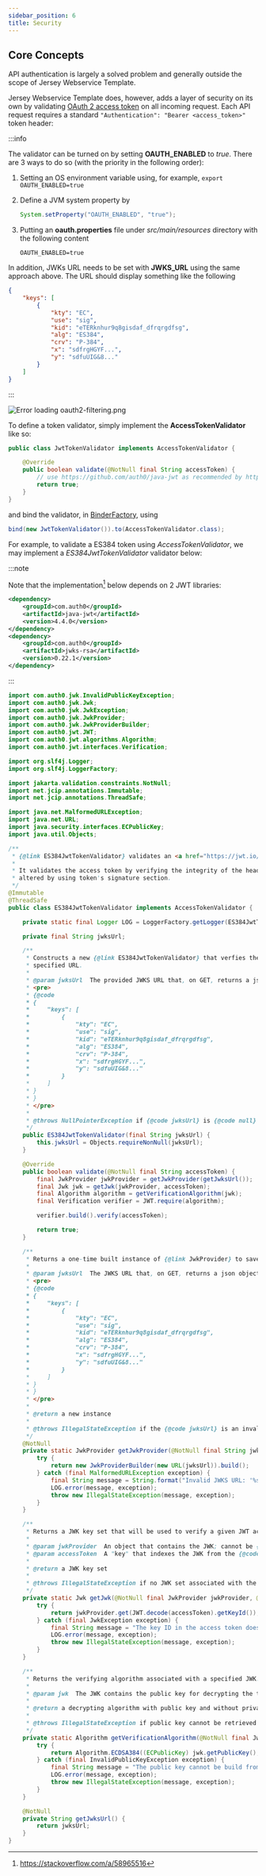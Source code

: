 ```yaml
---
sidebar_position: 6
title: Security
---
```


[//]: # (Copyright Jiaqi Liu)

[//]: # (Licensed under the Apache License, Version 2.0 &#40;the "License"&#41;;)
[//]: # (you may not use this file except in compliance with the License.)
[//]: # (You may obtain a copy of the License at)

[//]: # (    http://www.apache.org/licenses/LICENSE-2.0)

[//]: # (Unless required by applicable law or agreed to in writing, software)
[//]: # (distributed under the License is distributed on an "AS IS" BASIS,)
[//]: # (WITHOUT WARRANTIES OR CONDITIONS OF ANY KIND, either express or implied.)
[//]: # (See the License for the specific language governing permissions and)
[//]: # (limitations under the License.)

Core Concepts
-------------

API authentication is largely a solved problem and generally outside the scope of Jersey Webservice Template.

Jersey Webservice Template does, however, adds a layer of security on its own by validating [OAuth 2 access token] on
all incoming request. Each API request requires a standard `"Authentication": "Bearer <access_token>"` token header:

:::info

The validator can be turned on by setting **OAUTH_ENABLED** to _true_. There are 3 ways to do so (with the priority in
the following order):

1. Setting an OS environment variable using, for example, `export OAUTH_ENABLED=true`
2. Define a JVM system property by

   ```java
   System.setProperty("OAUTH_ENABLED", "true");
   ```

3. Putting an **oauth.properties** file under _src/main/resources_ directory with the following content

   ```properties
   OAUTH_ENABLED=true
   ```

In addition, JWKs URL needs to be set with **JWKS_URL** using the same approach above. The URL should display something
like the following

```json
{
    "keys": [
        {
            "kty": "EC",
            "use": "sig",
            "kid": "eTERknhur9q8gisdaf_dfrqrgdfsg",
            "alg": "ES384",
            "crv": "P-384",
            "x": "sdfrgHGYF...",
            "y": "sdfuUIG&8..."
        }
    ]
}
```

:::

![Error loading oauth2-filtering.png](./img/oauth2-filtering.png)

To define a token validator, simply implement the **AccessTokenValidator** like so:

```java
public class JwtTokenValidator implements AccessTokenValidator {

    @Override
    public boolean validate(@NotNull final String accessToken) {
        // use https://github.com/auth0/java-jwt as recommended by https://jwt.io/
        return true;
    }
}
```

and bind the validator, in [BinderFactory], using

```java
bind(new JwtTokenValidator()).to(AccessTokenValidator.class);
```

For example, to validate a ES384 token using _AccessTokenValidator_, we may implement a _ES384JwtTokenValidator_
validator below:

:::note

Note that the implementation[^1] below depends on 2 JWT libraries:

```xml
<dependency>
    <groupId>com.auth0</groupId>
    <artifactId>java-jwt</artifactId>
    <version>4.4.0</version>
</dependency>
<dependency>
    <groupId>com.auth0</groupId>
    <artifactId>jwks-rsa</artifactId>
    <version>0.22.1</version>
</dependency>
```

:::

```java
import com.auth0.jwk.InvalidPublicKeyException;
import com.auth0.jwk.Jwk;
import com.auth0.jwk.JwkException;
import com.auth0.jwk.JwkProvider;
import com.auth0.jwk.JwkProviderBuilder;
import com.auth0.jwt.JWT;
import com.auth0.jwt.algorithms.Algorithm;
import com.auth0.jwt.interfaces.Verification;

import org.slf4j.Logger;
import org.slf4j.LoggerFactory;

import jakarta.validation.constraints.NotNull;
import net.jcip.annotations.Immutable;
import net.jcip.annotations.ThreadSafe;

import java.net.MalformedURLException;
import java.net.URL;
import java.security.interfaces.ECPublicKey;
import java.util.Objects;

/**
 * {@link ES384JwtTokenValidator} validates an <a href="https://jwt.io/">JWT</a> token in ES384 JWS form.
 *
 * It validates the access token by verifying the integrity of the header and payload to ensure that they have not been
 * altered by using token's signature section.
 */
@Immutable
@ThreadSafe
public class ES384JwtTokenValidator implements AccessTokenValidator {

    private static final Logger LOG = LoggerFactory.getLogger(ES384JwtTokenValidator.class);

    private final String jwksUrl;

    /**
     * Constructs a new {@link ES384JwtTokenValidator} that verfies the signed JWT token with the JWK keys stored at a
     * specified URL.
     *
     * @param jwksUrl  The provided JWKS URL that, on GET, returns a json object such as
     * <pre>
     * {@code
     * {
     *     "keys": [
     *         {
     *             "kty": "EC",
     *             "use": "sig",
     *             "kid": "eTERknhur9q8gisdaf_dfrqrgdfsg",
     *             "alg": "ES384",
     *             "crv": "P-384",
     *             "x": "sdfrgHGYF...",
     *             "y": "sdfuUIG&8..."
     *         }
     *     ]
     * }
     * }
     * </pre>
     *
     * @throws NullPointerException if {@code jwksUrl} is {@code null}
     */
    public ES384JwtTokenValidator(final String jwksUrl) {
        this.jwksUrl = Objects.requireNonNull(jwksUrl);
    }

    @Override
    public boolean validate(@NotNull final String accessToken) {
        final JwkProvider jwkProvider = getJwkProvider(getJwksUrl());
        final Jwk jwk = getJwk(jwkProvider, accessToken);
        final Algorithm algorithm = getVerificationAlgorithm(jwk);
        final Verification verifier = JWT.require(algorithm);

        verifier.build().verify(accessToken);

        return true;
    }

    /**
     * Returns a one-time built instance of {@link JwkProvider} to save performance.
     *
     * @param jwksUrl  The JWKS URL that, on GET, returns a json object such as
     * <pre>
     * {@code
     * {
     *     "keys": [
     *         {
     *             "kty": "EC",
     *             "use": "sig",
     *             "kid": "eTERknhur9q8gisdaf_dfrqrgdfsg",
     *             "alg": "ES384",
     *             "crv": "P-384",
     *             "x": "sdfrgHGYF...",
     *             "y": "sdfuUIG&8..."
     *         }
     *     ]
     * }
     * }
     * </pre>
     *
     * @return a new instance
     *
     * @throws IllegalStateException if the {@code jwksUrl} is an invalid URL
     */
    @NotNull
    private static JwkProvider getJwkProvider(@NotNull final String jwksUrl) {
        try {
            return new JwkProviderBuilder(new URL(jwksUrl)).build();
        } catch (final MalformedURLException exception) {
            final String message = String.format("Invalid JWKS URL: '%s'", jwksUrl);
            LOG.error(message, exception);
            throw new IllegalStateException(message, exception);
        }
    }

    /**
     * Returns a JWK key set that will be used to verify a given JWT access token.
     *
     * @param jwkProvider  An object that contains the JWK; cannot be {@code null}
     * @param accessToken  A "key" that indexes the JWK from the {@code jwkProvider}; cannot be {@code null}
     *
     * @return a JWK key set
     *
     * @throws IllegalStateException if no JWK set associated with the provided token is found from {@code jwkProvider}
     */
    private static Jwk getJwk(@NotNull final JwkProvider jwkProvider, @NotNull final String accessToken) {
        try {
            return jwkProvider.get(JWT.decode(accessToken).getKeyId());
        } catch (final JwkException exception) {
            final String message = "The key ID in the access token does not match any JWK";
            LOG.error(message, exception);
            throw new IllegalStateException(message, exception);
        }
    }

    /**
     * Returns the verifying algorithm associated with a specified JWK.
     *
     * @param jwk  The JWK contains the public key for decrypting the token signature, cannot be {@code null}
     *
     * @return a decrypting algorithm with public key and without private key enclosed
     *
     * @throws IllegalStateException if public key cannot be retrieved from the JWK
     */
    private static Algorithm getVerificationAlgorithm(@NotNull final Jwk jwk) {
        try {
            return Algorithm.ECDSA384((ECPublicKey) jwk.getPublicKey(), null);
        } catch (final InvalidPublicKeyException exception) {
            final String message = "The public key cannot be build from JWK";
            LOG.error(message, exception);
            throw new IllegalStateException(message, exception);
        }
    }

    @NotNull
    private String getJwksUrl() {
        return jwksUrl;
    }
}
```

[^1]: https://stackoverflow.com/a/58965516

[BinderFactory]: https://github.com/QubitPi/jersey-webservice-template/blob/master/src/main/java/com/qubitpi/ws/jersey/template/application/BinderFactory.java

[OAuth 2 access token]: https://www.oauth.com/oauth2-servers/access-tokens/
